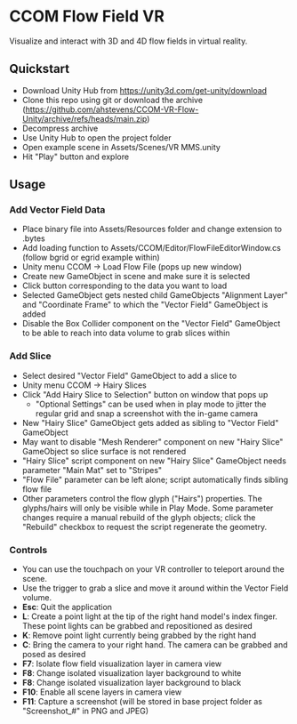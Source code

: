 # CCOM Flow Field VR

Visualize and interact with 3D and 4D flow fields in virtual reality.

## Quickstart
- Download Unity Hub from https://unity3d.com/get-unity/download
- Clone this repo using git or download the archive (https://github.com/ahstevens/CCOM-VR-Flow-Unity/archive/refs/heads/main.zip)
- Decompress archive
- Use Unity Hub to open the project folder
- Open example scene in Assets/Scenes/VR MMS.unity
- Hit "Play" button and explore

## Usage

### Add Vector Field Data
  - Place binary file into Assets/Resources folder and change extension to .bytes
  - Add loading function to Assets/CCOM/Editor/FlowFileEditorWindow.cs (follow bgrid or egrid example within)
  - Unity menu CCOM -> Load Flow File (pops up new window)
  - Create new GameObject in scene and make sure it is selected
  - Click button corresponding to the data you want to load
  - Selected GameObject gets nested child GameObjects "Alignment Layer" and "Coordinate Frame" to which the "Vector Field" GameObject is added
  - Disable the Box Collider component on the "Vector Field" GameObject to be able to reach into data volume to grab slices within

### Add Slice
  - Select desired "Vector Field" GameObject to add a slice to
  - Unity menu CCOM -> Hairy Slices
  - Click "Add Hairy Slice to Selection" button on window that pops up
    - "Optional Settings" can be used when in play mode to jitter the regular grid and snap a screenshot with the in-game camera
  - New "Hairy Slice" GameObject gets added as sibling to "Vector Field" GameObject
  - May want to disable "Mesh Renderer" component on new "Hairy Slice" GameObject so slice surface is not rendered
  - "Hairy Slice" script component on new "Hairy Slice" GameObject needs parameter "Main Mat" set to "Stripes"
  - "Flow File" parameter can be left alone; script automatically finds sibling flow file
  - Other parameters control the flow glyph ("Hairs") properties. The glyphs/hairs will only be visible while in Play Mode. Some parameter changes require a manual rebuild of the glyph objects; click the "Rebuild" checkbox to request the script regenerate the geometry.

### Controls

  - You can use the touchpach on your VR controller to teleport around the scene.
  - Use the trigger to grab a slice and move it around within the Vector Field volume.
  - **Esc**: Quit the application
  - **L**: Create a point light at the tip of the right hand model's index finger. These point lights can be grabbed and repositioned as desired
  - **K**: Remove point light currently being grabbed by the right hand
  - **C**: Bring the camera to your right hand. The camera can be grabbed and posed as desired
  - **F7**: Isolate flow field visualization layer in camera view
  - **F8**: Change isolated visualization layer background to white
  - **F8**: Change isolated visualization layer background to black
  - **F10**: Enable all scene layers in camera view
  - **F11**: Capture a screenshot (will be stored in base project folder as "Screenshot_#" in PNG and JPEG)
